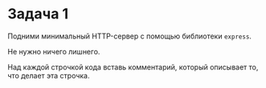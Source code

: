 # Задача 1

Подними минимальный HTTP-сервер с помощью библиотеки `express`.

Не нужно ничего лишнего.

Над каждой строчкой кода вставь комментарий, который описывает то, что делает эта строчка.

